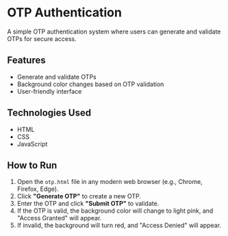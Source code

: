 # OTP Authentication  
A simple OTP authentication system where users can generate and validate OTPs for secure access.

## Features  
- Generate and validate OTPs  
- Background color changes based on OTP validation  
- User-friendly interface  

## Technologies Used  
- HTML  
- CSS  
- JavaScript  

## How to Run  
1. Open the `otp.html` file in any modern web browser (e.g., Chrome, Firefox, Edge).  
2. Click **"Generate OTP"** to create a new OTP.  
3. Enter the OTP and click **"Submit OTP"** to validate.  
4. If the OTP is valid, the background color will change to light pink, and "Access Granted" will appear.  
5. If invalid, the background will turn red, and "Access Denied" will appear.  
